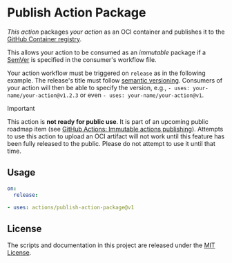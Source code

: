 # Publish Action Package

_This action_ packages _your action_ as an OCI container and publishes it to the [GitHub Container registry](ghcr.io).

This allows your action to be consumed as an _immutable_ package if a [SemVer](https://semver.org/) is specified in the consumer's workflow file.

Your action workflow must be triggered on `release` as in the following example. The release's title must follow [semantic versioning](https://semver.org/).
Consumers of your action will then be able to specify the version, e.g., `- uses: your-name/your-action@v1.2.3` or even `- uses: your-name/your-action@v1`.

> [!IMPORTANT]
> This action is **not ready for public use**. It is part of an upcoming public roadmap item (see [GitHub Actions: Immutable actions publishing](https://github.com/github/roadmap/issues/592)).
> Attempts to use this action to upload an OCI artifact will not work until this feature has been fully released to the public. Please do not attempt to use it until that time.

## Usage

<!-- start usage -->
```yaml
on:
  release:

- uses: actions/publish-action-package@v1
```
<!-- end usage -->

## License

The scripts and documentation in this project are released under the [MIT License](LICENSE).
